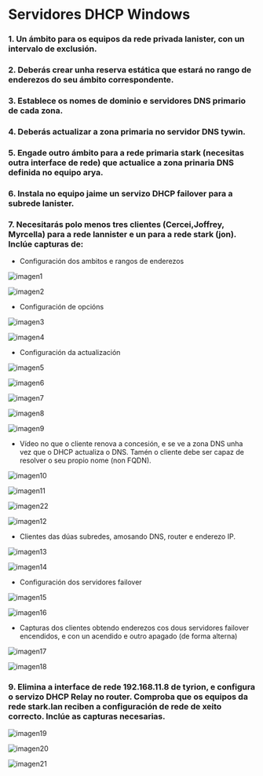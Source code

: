 # Servidores DHCP Windows

### 1. Un ámbito para os equipos da rede privada lanister, con un intervalo de exclusión.
### 2. Deberás crear unha reserva estática que estará no rango de enderezos do seu ámbito correspondente.
### 3. Establece os nomes de dominio e servidores DNS primario de cada zona.
### 4. Deberás actualizar a zona primaria no servidor DNS tywin.
### 5. Engade outro ámbito para a rede primaria stark (necesitas outra interface de rede) que actualice a zona prinaria DNS definida no equipo arya.
### 6. Instala no equipo jaime un servizo DHCP failover para a subrede lanister.
### 7. Necesitarás polo menos tres clientes (Cercei,Joffrey, Myrcella) para a rede lannister e un para a  rede stark (jon). Inclúe capturas de:
- Configuración dos ambitos e rangos de enderezos

![imagen1](./imaxes_DHCP_Windows/Captura1.png)

![imagen2](./imaxes_DHCP_Windows/Captura2.png)
- Configuración de opcións

![imagen3](./imaxes_DHCP_Windows/Captura3.png)

![imagen4](./imaxes_DHCP_Windows/Captura4.png)

- Configuración da actualización

![imagen5](./imaxes_DHCP_Windows/Captura5.png)

![imagen6](./imaxes_DHCP_Windows/Captura6.png)

![imagen7](./imaxes_DHCP_Windows/Captura7.png)

![imagen8](./imaxes_DHCP_Windows/Captura8.png)

![imagen9](./imaxes_DHCP_Windows/Captura9.png)

- Vídeo no que o cliente renova a concesión, e se ve  a zona DNS unha vez que o DHCP actualiza o DNS. Tamén o cliente debe ser capaz de resolver o seu propio nome (non FQDN).

![imagen10](./imaxes_DHCP_Windows/Captura10.png)

![imagen11](./imaxes_DHCP_Windows/Captura11.png)

![imagen22](./imaxes_DHCP_Windows/Captura22.png)

![imagen12](./imaxes_DHCP_Windows/Captura12.png)

- Clientes das dúas subredes, amosando DNS, router e enderezo IP.

![imagen13](./imaxes_DHCP_Windows/Captura13.png)

![imagen14](./imaxes_DHCP_Windows/Captura14.png)

- Configuración dos servidores failover

![imagen15](./imaxes_DHCP_Windows/Captura15.png)

![imagen16](./imaxes_DHCP_Windows/Captura16.png)

- Capturas dos clientes obtendo enderezos cos dous servidores failover encendidos, e con un acendido e outro apagado (de forma alterna)

![imagen17](./imaxes_DHCP_Windows/Captura17.png)

![imagen18](./imaxes_DHCP_Windows/Captura18.png)

### 9. Elimina a interface de rede 192.168.11.8 de tyrion, e configura o servizo DHCP Relay no router. Comproba que os equipos da rede stark.lan reciben a configuración de rede de xeito correcto. Inclúe as capturas necesarias.

![imagen19](./imaxes_DHCP_Windows/Captura19.png)

![imagen20](./imaxes_DHCP_Windows/Captura20.png)

![imagen21](./imaxes_DHCP_Windows/Captura21.png)

